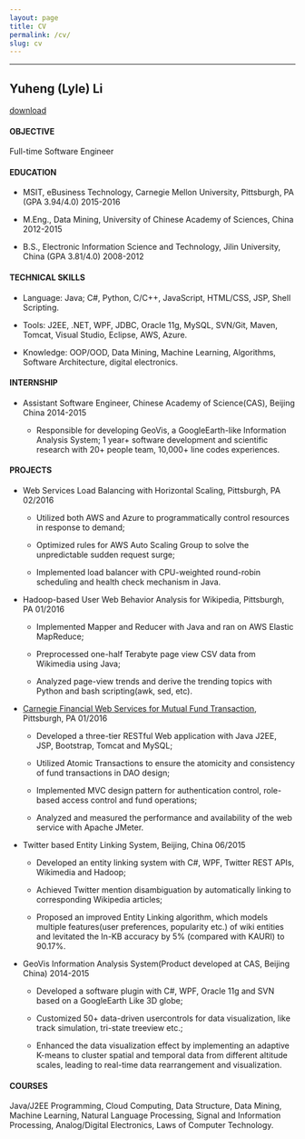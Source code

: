 ```yaml
---
layout: page
title: CV
permalink: /cv/
slug: cv
---
```

--------

## Yuheng (Lyle) Li
[download](../assets/resume.pdf)

####	OBJECTIVE	
Full-time Software Engineer

####	EDUCATION	
*	MSIT, eBusiness Technology, Carnegie Mellon University, Pittsburgh, PA (GPA 3.94/4.0)	2015-2016

*	M.Eng., Data Mining, University of Chinese Academy of Sciences, China	2012-2015

*	B.S., Electronic Information Science and Technology, Jilin University, China (GPA 3.81/4.0)	2008-2012

####	TECHNICAL SKILLS		                                                                                                               
*	Language: Java; C#, Python, C/C++, JavaScript, HTML/CSS, JSP, Shell Scripting.

*	Tools: J2EE, .NET, WPF, JDBC, Oracle 11g, MySQL, SVN/Git, Maven, Tomcat, Visual Studio, Eclipse, AWS, Azure.


*	Knowledge: OOP/OOD, Data Mining, Machine Learning, Algorithms, Software Architecture, digital electronics.

#### INTERNSHIP	
*	Assistant Software Engineer, Chinese Academy of Science(CAS), Beijing China	2014-2015

	* Responsible for developing GeoVis, a GoogleEarth-like Information Analysis System;
1 year+ software development and scientific research with 20+ people team, 10,000+ line codes experiences.

#### PROJECTS	
-	Web Services Load Balancing with Horizontal Scaling, Pittsburgh, PA	02/2016

	-	Utilized both AWS and Azure to programmatically control resources in response to demand;
	
	-	Optimized rules for AWS Auto Scaling Group to solve the unpredictable sudden request surge;
	
	-	Implemented load balancer with CPU-weighted round-robin scheduling and health check mechanism in Java.

-	Hadoop-based User Web Behavior Analysis for Wikipedia, Pittsburgh, PA	01/2016

	-	Implemented Mapper and Reducer with Java and ran on AWS Elastic MapReduce;
	
	-	Preprocessed one-half Terabyte page view CSV data from Wikimedia using Java;
	
	-	Analyzed page-view trends and derive the trending topics with Python and bash 
	scripting(awk, sed, etc).

-	[Carnegie Financial Web Services for Mutual Fund Transaction](http://cfsenvironment.pmymaat6rx.us-west-2.elasticbeanstalk.com), Pittsburgh, PA	01/2016

	-	Developed a three-tier RESTful Web application with Java J2EE, JSP, Bootstrap, Tomcat and MySQL;
	
	-	Utilized Atomic Transactions to ensure the atomicity and consistency of fund transactions in DAO design;
	
	-	Implemented MVC design pattern for authentication control, role-based access control and fund operations;
	
	-	Analyzed and measured the performance and availability of the web service with Apache JMeter.

-	Twitter based Entity Linking System, Beijing, China	06/2015

	-	Developed an entity linking system with C#, WPF, Twitter REST APIs, Wikimedia and Hadoop;
	
	-	Achieved Twitter mention disambiguation by automatically linking to corresponding Wikipedia articles;
	
	-	Proposed an improved Entity Linking algorithm, which models multiple features(user preferences, popularity etc.) of wiki entities and levitated the In-KB accuracy by 5% (compared with KAURI) to 90.17%.

-	GeoVis Information Analysis System(Product developed at CAS, Beijing China)	2014-2015
	-	Developed a software plugin with C#, WPF, Oracle 11g and SVN based on a GoogleEarth Like 3D globe;
	
	-	Customized 50+ data-driven usercontrols for data visualization, like track simulation, tri-state treeview etc.;
	
	-	Enhanced the data visualization effect by implementing an adaptive K-means to cluster spatial and temporal data from different altitude scales, leading to real-time data rearrangement and visualization.
	
#### COURSES	
Java/J2EE Programming, Cloud Computing, Data Structure, Data Mining, Machine Learning, Natural Language Processing, Signal and Information Processing, Analog/Digital Electronics, Laws of Computer Technology.

